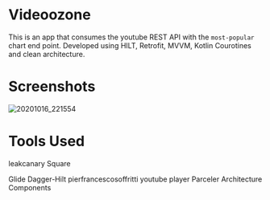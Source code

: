 # Videoozone
This is an app that consumes the youtube REST API with the `most-popular` chart end point. Developed using HILT, Retrofit, MVVM, Kotlin Courotines and clean architecture.

# Screenshots
![20201016_221554](https://user-images.githubusercontent.com/25763374/96299847-5741ba80-0ffd-11eb-8e4c-4ad989121639.gif)

# Tools Used
 leakcanary Square
 
 
 Glide
 Dagger-Hilt
 pierfrancescosoffritti youtube player
 Parceler
 Architecture Components
